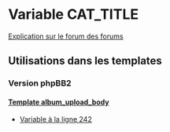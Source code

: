 # Variable CAT_TITLE
[Explication sur le forum des forums](http://forum.forumactif.com/t294113-listing-des-variables#CAT_TITLE)

## Utilisations dans les templates

### Version phpBB2

#### [Template album_upload_body](subsilver/album_upload_body.md)
* [Variable à la ligne 242](../subsilver/album_upload_body.tpl#L242)